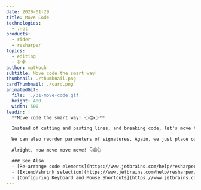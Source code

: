 ```yaml
---
date: 2020-01-29
title: Move Code
technologies:
  - .net
products:
  - rider
  - resharper
topics:
  - editing
  - 补全
author: matkoch
subtitle: Move code the smart way!
thumbnail: ./thumbnail.png
cardThumbnail: ./card.png
animatedGif:
  file: './31-move-code.gif'
  height: 400
  width: 500
leadin: |
  **Move code the smart way! 👈🙃👉**

  Instead of cutting and pasting lines, and breaking code, let's move things semantically: First we put our caret on the code intended to be moved. Then, we use **Code | Move Statement Up/Down** to rearrange it. Despite the refactoring name, this also works for methods, properties and other members. Placing the caret at the closing brace of a block statement, like `if` or `while`, even lets us expand and shrink the scope.

  We can also reorder parameters of signatures. Again, we just place our caret on a particular parameter, and use **Code | Move Element Left/Right** to specify its new position. Note that if our method already has usages, we might consider using the **Change Signature** refactoring instead, which would update the argument order.

  Alright, now move move move! 👇😌👆

  ### See Also
  - [Re-arrange code elements](https://www.jetbrains.com/help/resharper/Coding_Assistance__Moving_Code_Elements.html)
  - [Extend/shrink selection](https://www.jetbrains.com/help/resharper/Coding_Assistance__Extend_Shrink_Selection.html)
  - [Configuring Keyboard and Mouse Shortcuts](https://www.jetbrains.com/help/rider/Configuring_Keyboard_and_Mouse_Shortcuts.html#)
---
```


